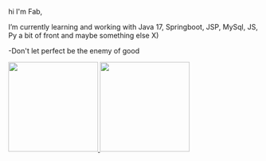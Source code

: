 hi I'm Fab,

 I’m currently learning and working with Java 17, Springboot, JSP, MySql, JS, Py a bit of front and maybe something else X)
 
 -Don't let perfect be the enemy of good
 
 <div>
  <a href="https://github.com/FabianoCarregas">
  <img height="180em" src="https://github-readme-stats.vercel.app/api?username=FabianoCarregas&show_icons=true&theme=dark&include_all_commits=true&count_private=true"/>
  <img height="180em" src="https://github-readme-stats.vercel.app/api/top-langs/?username=FabianoCarregas&layout=compact&langs_count=7&theme=dark"/>
   </div>

